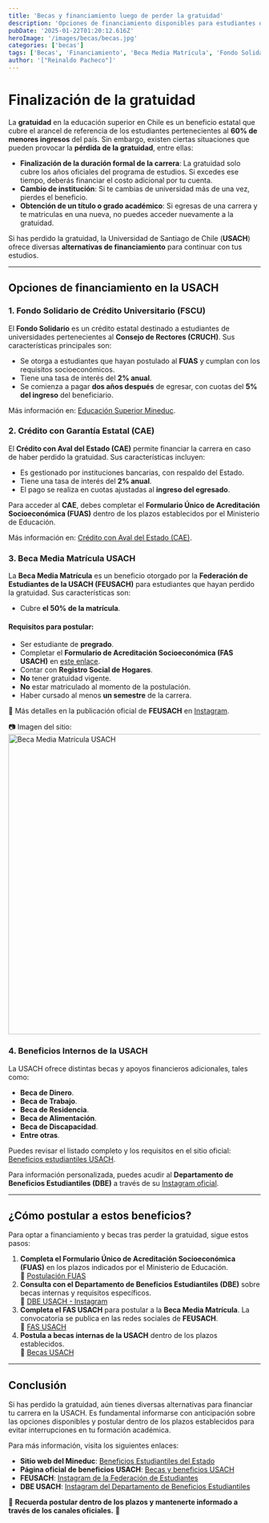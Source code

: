 ```yaml
---
title: 'Becas y financiamiento luego de perder la gratuidad'
description: 'Opciones de financiamiento disponibles para estudiantes que han perdido la gratuidad en la USACH, incluyendo becas y créditos estatales.'
pubDate: '2025-01-22T01:20:12.616Z'
heroImage: '/images/becas/becas.jpg'
categories: ['becas']
tags: ['Becas', 'Financiamiento', 'Beca Media Matrícula', 'Fondo Solidario']
author: '["Reinaldo Pacheco"]'
---
```


# Finalización de la gratuidad

La **gratuidad** en la educación superior en Chile es un beneficio estatal que cubre el arancel de referencia de los estudiantes pertenecientes al **60% de menores ingresos** del país. Sin embargo, existen ciertas situaciones que pueden provocar la **pérdida de la gratuidad**, entre ellas:

- **Finalización de la duración formal de la carrera**: La gratuidad solo cubre los años oficiales del programa de estudios. Si excedes ese tiempo, deberás financiar el costo adicional por tu cuenta.
- **Cambio de institución**: Si te cambias de universidad más de una vez, pierdes el beneficio.
- **Obtención de un título o grado académico**: Si egresas de una carrera y te matriculas en una nueva, no puedes acceder nuevamente a la gratuidad.

Si has perdido la gratuidad, la Universidad de Santiago de Chile (**USACH**) ofrece diversas **alternativas de financiamiento** para continuar con tus estudios.

---

## Opciones de financiamiento en la USACH

### 1. **Fondo Solidario de Crédito Universitario (FSCU)**
El **Fondo Solidario** es un crédito estatal destinado a estudiantes de universidades pertenecientes al **Consejo de Rectores (CRUCH)**. Sus características principales son:

- Se otorga a estudiantes que hayan postulado al **FUAS** y cumplan con los requisitos socioeconómicos.
- Tiene una tasa de interés del **2% anual**.
- Se comienza a pagar **dos años después** de egresar, con cuotas del **5% del ingreso** del beneficiario.

Más información en: [Educación Superior Mineduc](https://educacionsuperior.mineduc.cl/).

### 2. **Crédito con Garantía Estatal (CAE)**
El **Crédito con Aval del Estado (CAE)** permite financiar la carrera en caso de haber perdido la gratuidad. Sus características incluyen:

- Es gestionado por instituciones bancarias, con respaldo del Estado.
- Tiene una tasa de interés del **2% anual**.
- El pago se realiza en cuotas ajustadas al **ingreso del egresado**.

Para acceder al **CAE**, debes completar el **Formulario Único de Acreditación Socioeconómica (FUAS)** dentro de los plazos establecidos por el Ministerio de Educación.

Más información en: [Crédito con Aval del Estado (CAE)](https://www.ingresa.cl/).

### 3. **Beca Media Matrícula USACH**
La **Beca Media Matrícula** es un beneficio otorgado por la **Federación de Estudiantes de la USACH (FEUSACH)** para estudiantes que hayan perdido la gratuidad. Sus características son:

- Cubre **el 50% de la matrícula**.

#### **Requisitos para postular:**
- Ser estudiante de **pregrado**.
- Completar el **Formulario de Acreditación Socioeconómica (FAS USACH)** en [este enlace](https://serviciosweb.usach.cl/login).
- Contar con **Registro Social de Hogares**.
- **No** tener gratuidad vigente.
- **No** estar matriculado al momento de la postulación.
- Haber cursado al menos **un semestre** de la carrera.

📌 Más detalles en la publicación oficial de **FEUSACH** en [Instagram](https://www.instagram.com/p/DFFtZRXO-Zi/?img_index=1).

📷 Imagen del sitio:  
<img src="/images/becas/beca-media-matricula.jpg" alt="Beca Media Matrícula USACH" width="600" height="auto" class="mx-auto rounded-lg shadow-lg" />

### 4. **Beneficios Internos de la USACH**
La USACH ofrece distintas becas y apoyos financieros adicionales, tales como:

- **Beca de Dinero**.
- **Beca de Trabajo**.
- **Beca de Residencia**.
- **Beca de Alimentación**.
- **Beca de Discapacidad**.
- **Entre otras**.

Puedes revisar el listado completo y los requisitos en el sitio oficial:  
[Beneficios estudiantiles USACH](https://usachatiende.cl/vrae/becas).

Para información personalizada, puedes acudir al **Departamento de Beneficios Estudiantiles (DBE)** a través de su [Instagram oficial](https://www.instagram.com/dbeusach/).

---

## ¿Cómo postular a estos beneficios?

Para optar a financiamiento y becas tras perder la gratuidad, sigue estos pasos:

1. **Completa el Formulario Único de Acreditación Socioeconómica (FUAS)** en los plazos indicados por el Ministerio de Educación.  
   🔗 [Postulación FUAS](https://portal.beneficiosestudiantiles.cl/fuas)
2. **Consulta con el Departamento de Beneficios Estudiantiles (DBE)** sobre becas internas y requisitos específicos.  
   🔗 [DBE USACH - Instagram](https://www.instagram.com/dbeusach/)
3. **Completa el FAS USACH** para postular a la **Beca Media Matrícula**. La convocatoria se publica en las redes sociales de **FEUSACH**.  
   🔗 [FAS USACH](https://serviciosweb.usach.cl/login)
4. **Postula a becas internas de la USACH** dentro de los plazos establecidos.  
   🔗 [Becas USACH](https://usachatiende.cl/vrae/becas)

---

## Conclusión

Si has perdido la gratuidad, aún tienes diversas alternativas para financiar tu carrera en la USACH. Es fundamental informarse con anticipación sobre las opciones disponibles y postular dentro de los plazos establecidos para evitar interrupciones en tu formación académica.

Para más información, visita los siguientes enlaces:

- **Sitio web del Mineduc**: [Beneficios Estudiantiles del Estado](https://educacionsuperior.mineduc.cl/)  
- **Página oficial de beneficios USACH**: [Becas y beneficios USACH](https://usachatiende.cl/vrae/becas)  
- **FEUSACH**: [Instagram de la Federación de Estudiantes](https://www.instagram.com/feusach/)  
- **DBE USACH**: [Instagram del Departamento de Beneficios Estudiantiles](https://www.instagram.com/dbeusach/)  

🔹 **Recuerda postular dentro de los plazos y mantenerte informado a través de los canales oficiales.** 🚀
